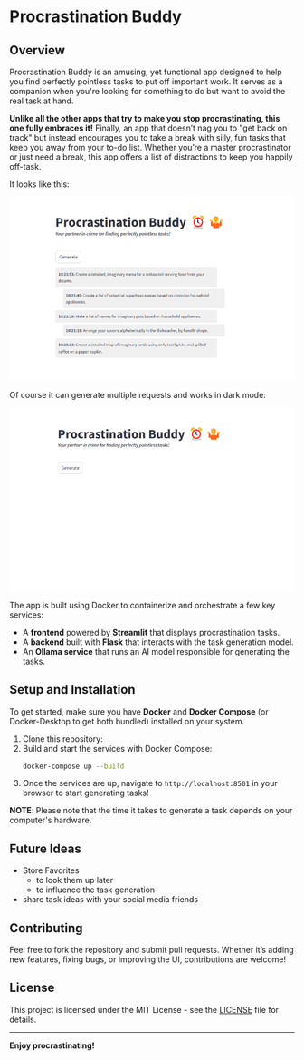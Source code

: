 # Procrastination Buddy

## Overview

Procrastination Buddy is an amusing, yet functional app designed to help you find perfectly pointless tasks to put off important work. It serves as a companion when you're looking for something to do but want to avoid the real task at hand. 

**Unlike all the other apps that try to make you stop procrastinating, this one fully embraces it!** Finally, an app that doesn’t nag you to "get back on track" but instead encourages you to take a break with silly, fun tasks that keep you away from your to-do list. Whether you’re a master procrastinator or just need a break, this app offers a list of distractions to keep you happily off-task.

It looks like this:

![buddy static](docs/buddy.png)

Of course it can generate multiple requests and works in dark mode:

![buddy gif](docs/buddy.gif)

The app is built using Docker to containerize and orchestrate a few key services:

- A **frontend** powered by **Streamlit** that displays procrastination tasks.
- A **backend** built with **Flask** that interacts with the task generation model.
- An **Ollama service** that runs an AI model responsible for generating the tasks.

## Setup and Installation

To get started, make sure you have **Docker** and **Docker Compose** (or Docker-Desktop to get both bundled) installed on your system.

1. Clone this repository:
2. Build and start the services with Docker Compose:
   ```bash
   docker-compose up --build
   ```
3. Once the services are up, navigate to `http://localhost:8501` in your browser to start generating tasks!

__NOTE__: Please note that the time it takes to generate a task depends on your computer's hardware.

## Future Ideas

* Store Favorites
  * to look them up later
  * to influence the task generation
* share task ideas with your social media friends

## Contributing

Feel free to fork the repository and submit pull requests. Whether it’s adding new features, fixing bugs, or improving the UI, contributions are welcome!

## License

This project is licensed under the MIT License - see the [LICENSE](LICENSE) file for details.

---

**Enjoy procrastinating!**
